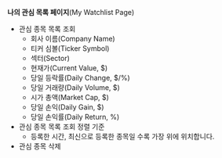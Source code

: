 **나의 관심 목록 페이지**(My Watchlist Page)
- 관심 종목 목록 조회
    - 회사 이름(Company Name)
    - 티커 심볼(Ticker Symbol)
    - 섹터(Sector)
    - 현재가(Current Value, $)
    - 당일 등락률(Daily Change, $/%)
    - 당일 거래량(Daily Volume, $)
    - 시가 총액(Market Cap, $)
    - 당일 손익(Daily Gain, $)
    - 당일 손익률(Daily Return, %)
- 관심 종목 목록 조회 정렬 기준
    - 등록한 시간, 최신으로 등록한 종목일 수록 가장 위에 위치합니다.
- 관심 종목 삭제
